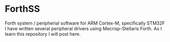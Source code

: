 # ForthSS
Forth system / peripherial software for ARM Cortex-M, specifically STM32F
I have written several peripheral drivers using Mecrisp-Stellaris Forth. As I learn this repository I will post here.
